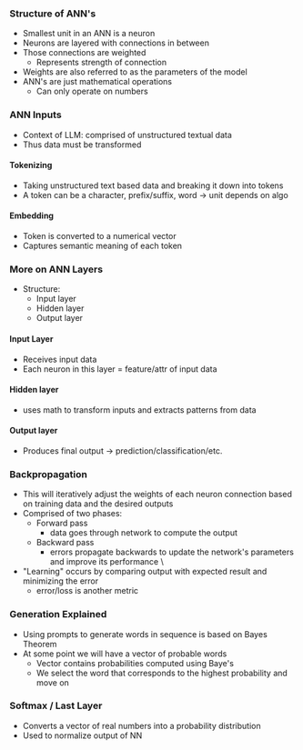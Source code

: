 ### Structure of ANN's
* Smallest unit in an ANN is a neuron 
* Neurons are layered with connections in between
* Those connections are weighted
	* Represents strength of connection 
* Weights are also referred to as the parameters of the model 
* ANN's are just mathematical operations
	* Can only operate on numbers
### ANN Inputs
* Context of LLM: comprised of unstructured textual data 
* Thus data must be transformed
#### Tokenizing
* Taking unstructured text based data and breaking it down into tokens
* A token can be a character, prefix/suffix, word -> unit depends on algo 
#### Embedding 
* Token is converted to a numerical vector 
* Captures semantic meaning of each token 
### More on ANN Layers
* Structure:
	* Input layer
	* Hidden layer
	* Output layer
#### Input Layer
* Receives input data 
* Each neuron in this layer = feature/attr of input data 
#### Hidden layer 
* uses math to transform inputs and extracts patterns from data 
#### Output layer 
* Produces final output -> prediction/classification/etc.

### Backpropagation 
* This will iteratively adjust the weights of each neuron connection based on training data and the desired outputs 
* Comprised of two phases: 
	* Forward pass 
		* data goes through network to compute the output
	* Backward pass
		* errors propagate backwards to update the network's parameters and improve its performance \
* "Learning" occurs by comparing output with expected result and minimizing the error 
	* error/loss is another metric 
### Generation Explained 
* Using prompts to generate words in sequence is based on Bayes Theorem 
* At some point we will have a vector of probable words
	* Vector contains probabilities computed using Baye's
	* We select the word that corresponds to the highest probability and move on 
### Softmax / Last Layer 
* Converts a vector of real numbers into a probability distribution 
* Used to normalize output of NN